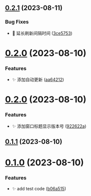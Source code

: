

## [0.2.1](https://github.com/cbingb666/stock-pannel/compare/v0.2.0...v0.2.1) (2023-08-11)


### Bug Fixes

* :bug: 延长刷新间隔时间 ([3ce5753](https://github.com/cbingb666/stock-pannel/commit/3ce5753cf97f0be54abf56c54f58c3899125ee6f))

# [0.2.0](https://github.com/cbingb666/stock-pannel/compare/v0.1.0...v0.2.0) (2023-08-10)


### Features

* :sparkles: 添加自动更新 ([aa64212](https://github.com/cbingb666/stock-pannel/commit/aa642129fb2df6bdd90ca1010e455600510a40ec))

# [0.2.0](https://github.com/cbingb666/stock-pannel/compare/v0.1.1...v0.2.0) (2023-08-10)

### Features

- :sparkles: 添加窗口标题显示版本号 ([922622a](https://github.com/cbingb666/stock-pannel/commit/922622aca174d7620df2a33bf6a190470af588ee))

## [0.1.1](https://github.com/cbingb666/stock-pannel/compare/v0.1.0...v0.1.1) (2023-08-10)

# [0.1.0](https://github.com/cbingb666/stock-pannel/compare/v0.0.3...v0.1.0) (2023-08-10)

### Features

- :sparkles: add test code ([b06a515](https://github.com/cbingb666/stock-pannel/commit/b06a515b2c9caccbb2f43dbc2008d689e329c016))
